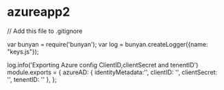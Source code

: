 # azureapp2

// Add this file to .gitignore

var bunyan = require('bunyan');
var log = bunyan.createLogger({name: "keys.js"});

log.info('Exporting Azure config ClientID,clientSecret and tenentID')
module.exports = {
    azureAD: {
        identityMetadata:'<OpenID metadata>',
        clientID: '<ClientID>',
        clientSecret: '<ClientSecret>',
        tenentID: '<Tenant ID>'
    },
};
